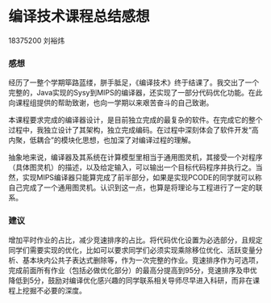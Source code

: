 # 编译技术课程总结感想

18375200 刘裕炜

### 感想

经历了一整个学期筚路蓝缕，胼手胝足，《编译技术》终于结课了。我交出了一个完整的，Java实现的Sysy到MIPS的编译器，还实现了一部分代码优化功能。在此向课程组提供的帮助致谢，也向一学期以来艰苦奋斗的自己致谢。

本课程要求完成的编译器设计，是目前独立完成的最复杂的软件。在完成它的整个过程中，我独立设计了其架构，独立完成编码。在过程中深刻体会了软件开发“高内聚，低耦合”的模块化思想，也加深了对编译过程的理解。

抽象地来说，编译器及其系统在计算模型里相当于通用图灵机，其接受一个对程序（具体图灵机）的描述，以及给定输入，可以输出一个目标代码程序并执行之。当然，实现MIPS编译器只能算完成了前半部分，如果是实现PCODE的同学就可以称自己完成了一个通用图灵机。认识到这一点，也算是将理论与工程进行了一定的联系。

### 建议

增加平时作业的占比，减少竞速排序的占比。将代码优化设置为必选部分，且规定同学们需要实现的优化，比如可以要求同学们必须实现乘除移位优化、活跃变量分析、基本块内公共子表达式删除等，作为一次完整的作业。竞速排序作为可选项，完成前面所有作业（包括必做优化部分）的最高分提高到95分，竞速排序及申优降低到5分，鼓励对编译优化感兴趣的同学联系相关导师尽早进入科研，而非在课程上挖掘不必要的深度。